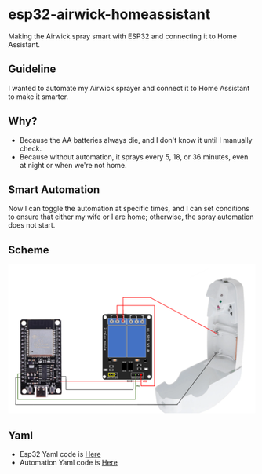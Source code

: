 # esp32-airwick-homeassistant
Making the Airwick spray smart with ESP32 and connecting it to Home Assistant.

## Guideline
I wanted to automate my Airwick sprayer and connect it to Home Assistant to make it smarter.

## Why?
- Because the AA batteries always die, and I don't know it until I manually check.
- Because without automation, it sprays every 5, 18, or 36 minutes, even at night or when we're not home.

## Smart Automation
Now I can toggle the automation at specific times, and I can set conditions to ensure that either my wife or I are home; otherwise, the spray automation does not start.

## Scheme
![esp32connections](esp32-airwick.png)

## Yaml
- Esp32 Yaml code is [Here](esp32.yaml)
- Automation Yaml code is [Here](automation.yaml)
